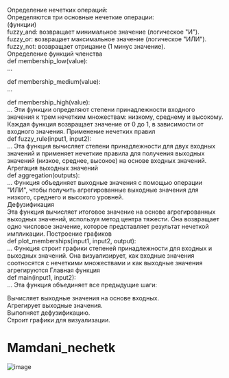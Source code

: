 
Определение нечетких операций:     
Определяются три основные нечеткие операции:      
(функции)     
fuzzy_and: возвращает минимальное значение (логическое "И").     
fuzzy_or: возвращает максимальное значение (логическое "ИЛИ").     
fuzzy_not: возвращает отрицание (1 минус значение).     
Определение функций членства    
def membership_low(value):    
    ...

def membership_medium(value):     
    ...

def membership_high(value):      
    ...
Эти функции определяют степени принадлежности входного значения к трем нечетким множествам: низкому, среднему и высокому. Каждая функция возвращает значение от 0 до 1, в зависимости от входного значения.
Применение нечетких правил      
def fuzzy_rule(input1, input2):      
    ...
Эта функция вычисляет степени принадлежности для двух входных значений и применяет нечеткие правила для получения выходных значений (низкое, среднее, высокое) на основе входных значений.
Агрегация выходных значений      
def aggregation(outputs):       
    ...
Функция объединяет выходные значения с помощью операции "ИЛИ", чтобы получить агрегированные выходные значения для низкого, среднего и высокого уровней.      
Дефузификация       
Эта функция вычисляет итоговое значение на основе агрегированных выходных значений, используя метод центра тяжести. Она возвращает одно числовое значение, которое представляет результат нечеткой импликации.
Построение графиков      
def plot_memberships(input1, input2, output):       
    ...
Функция строит графики степеней принадлежности для входных и выходных значений. Она визуализирует, как входные значения соотносятся с нечеткими множествами и как выходные значения агрегируются
Главная функция      
def main(input1, input2):       
    ...
Эта функция объединяет все предыдущие шаги:      

Вычисляет выходные значения на основе входных.      
Агрегирует выходные значения.      
Выполняет дефузификацию.     
Строит графики для визуализации.       
# Mamdani_nechetk
![image](https://github.com/user-attachments/assets/9f49291b-e1a9-404d-8130-58b7183d4474)

